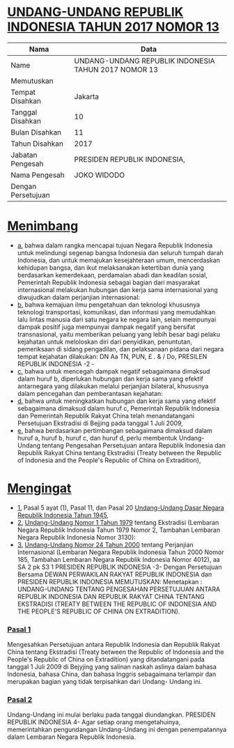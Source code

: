 # [UNDANG-UNDANG REPUBLIK INDONESIA TAHUN 2017 NOMOR 13](http://example.org/legal/document/uu/2017/13)

| Nama | Data |
| ------ | ----- |
|Name|UNDANG-UNDANG REPUBLIK INDONESIA TAHUN 2017 NOMOR 13|
|Memutuskan||
|Tempat Disahkan|Jakarta|
|Tanggal Disahkan|10|
|Bulan Disahkan|11|
|Tahun Disahkan|2017|
|Jabatan Pengesah|PRESIDEN REPUBLIK INDONESIA,|
|Nama Pengesah|JOKO WIDODO|
|Dengan Persetujuan||
# [Menimbang](http://example.org/legal/document/uu/2017/13/menimbang)

* [a.](http://example.org/legal/document/uu/2017/13/menimbang/point/a) bahwa dalam rangka mencapai tujuan Negara Republik Indonesia untuk melindungi segenap bangsa Indonesia dan seluruh tumpah darah Indonesia, dan untuk memajukan kesejahteraan umum, mencerdaskan kehidupan bangsa, dan ikut melaksanakan ketertiban dunia yang berdasarkan kemerdekaan, perdamaian abadi dan keadilan sosial, Pemerintah Republik Indonesia sebagai bagian dari masyarakat internasional melakukan hubungan dan kerja sama internasional yang diwujudkan dalam perjanjian internasional:
* [b.](http://example.org/legal/document/uu/2017/13/menimbang/point/b) bahwa kemajuan ilmu pengetahuan dan teknologi khususnya teknologi transportasi, komunikasi, dan informasi yang memudahkan lalu lintas manusia dari satu negara ke negara lain, selain mempunyai dampak positif juga mempunyai dampak negatif yang bersifat transnasional, yaitu memberikan peluang yang lebih besar bagi pelaku kejahatan untuk meloloskan diri dari penyidikan, penuntutan, pemeriksaan di sidang pengadilan, dan pelaksanaan pidana dari negara tempat kejahatan dilakukan: DN Aa TN, PUN, £ . & / Do, PRESILEN REPUBLIK INDONESIA -2 -
* [c.](http://example.org/legal/document/uu/2017/13/menimbang/point/c) bahwa untuk mencegah dampak negatif sebagaimana dimaksud dalam huruf b, diperlukan hubungan dan kerja sama yang efektif antarnegara yang dilakukan melalui perjanjian bilateral, khususnya dalam pencegahan dan pemberantasan kejahatan:
* [d.](http://example.org/legal/document/uu/2017/13/menimbang/point/d) bahwa untuk meningkatkan hubungan dan kerja sama yang efektif sebagaimana dimaksud dalam huruf c, Pemerintah Republik Indonesia dan Pemerintah Republik Rakyat China telah menandatangani Persetujuan Ekstradisi di Bejjing pada tanggal 1 Juli 2009,
* [e.](http://example.org/legal/document/uu/2017/13/menimbang/point/e) bahwa berdasarkan pertimbangan sebagaimana dimaksud dalam huruf a, huruf b, huruf c, dan huruf d, perlu membentuk Undang-Undang tentang Pengesahan Persetujuan antara Republik Indonesia dan Republik Rakyat China tentang Ekstradisi (Treaty between the Republic of Indonesia and the People's Republic of China on Extradition),
# [Mengingat](http://example.org/legal/document/uu/2017/13/mengingat)

* [1.](http://example.org/legal/document/uu/2017/13/mengingat/point/0001) Pasal 5 ayat (1), Pasal 11, dan Pasal 20 [Undang-Undang Dasar Negara Republik Indonesia Tahun 1945](http://example.org/legal/document/uu),
* [2.](http://example.org/legal/document/uu/2017/13/mengingat/point/0002) [Undang-Undang Nomor 1 Tahun 1979](http://example.org/legal/document/uu/1979/1) tentang Ekstradisi (Lembaran Negara Republik Indonesia Tahun 1979 Nomor 2, Tambahan Lembaran Negara Republik Indonesia Nomor 3130):
* [3.](http://example.org/legal/document/uu/2017/13/mengingat/point/0003) [Undang-Undang Nomor 24 Tahun 2000](http://example.org/legal/document/uu/2000/24) tentang Perjanjian Internasional (Lembaran Negara Republik Indonesia Tahun 2000 Nomor 185, Tambahan Lembaran Negara Republik Indonesia Nomor 4012), aa SA 2 pk S3 1 PRESIDEN REPUBLIK INDONESIA -3- Dengan Persetujuan Bersama DEWAN PERWAKILAN RAKYAT REPUBLIK INDONESIA dan PRESIDEN REPUBLIK INDONESIA MEMUTUSKAN: Menetapkan : UNDANG-UNDANG TENTANG PENGESAHAN PERSETUJUAN ANTARA REPUBLIK INDONESIA DAN REPUBLIK RAKYAT CHINA TENTANG EKSTRADISI (TREATY BETWEEN THE REPUBLIC OF INDONESIA AND THE PEOPLE'S REPUBLIC OF CHINA ON EXTRADITION).

### [Pasal 1](http://example.org/legal/document/uu/2017/13/pasal/0001)
Mengesahkan Persetujuan antara Republik Indonesia dan Republik Rakyat China tentang Ekstradisi (Treaty between the Republic of Indonesia and the People's Republic of China on Extradition) yang ditandatangani pada tanggal 1 Juli 2009 di Bejyjing yang salinan naskah aslinya dalam bahasa Indonesia, bahasa China, dan bahasa Inggris sebagaimana terlampir dan merupakan bagian yang tidak terpisahkan dari Undang- Undang ini.


### [Pasal 2](http://example.org/legal/document/uu/2017/13/pasal/0002)
Undang-Undang ini mulai berlaku pada tanggal diundangkan. PRESIDEN REPUBLIK INDONESIA 4- Agar setiap orang mengetahuinya, memerintahkan pengundangan Undang-Undang ini dengan penempatannya dalam Lembaran Negara Republik Indonesia.
